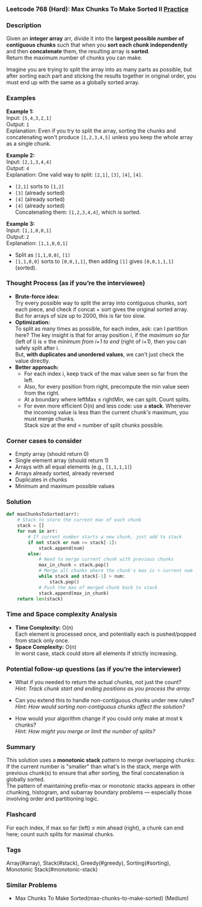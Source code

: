 ### Leetcode 768 (Hard): Max Chunks To Make Sorted II [Practice](https://leetcode.com/problems/max-chunks-to-make-sorted-ii)

### Description  
Given an **integer array** arr, divide it into the **largest possible number of contiguous chunks** such that when you **sort each chunk independently** and then **concatenate** them, the resulting array is **sorted**.  
Return the maximum number of chunks you can make.

Imagine you are trying to split the array into as many parts as possible, but after sorting each part and sticking the results together in original order, you must end up with the same as a globally sorted array.

### Examples  

**Example 1:**  
Input: `[5,4,3,2,1]`  
Output: `1`  
Explanation: Even if you try to split the array, sorting the chunks and concatenating won't produce `[1,2,3,4,5]` unless you keep the whole array as a single chunk.

**Example 2:**  
Input: `[2,1,3,4,4]`  
Output: `4`  
Explanation: One valid way to split: `[2,1]`, `[3]`, `[4]`, `[4]`.  
- `[2,1]` sorts to `[1,2]`
- `[3]` (already sorted)
- `[4]` (already sorted)
- `[4]` (already sorted)  
Concatenating them: `[1,2,3,4,4]`, which is sorted.

**Example 3:**  
Input: `[1,1,0,0,1]`  
Output: `2`  
Explanation: `[1,1,0,0,1]`  
- Split as `[1,1,0,0]`, `[1]`  
- `[1,1,0,0]` sorts to `[0,0,1,1]`, then adding `[1]` gives `[0,0,1,1,1]` (sorted).

### Thought Process (as if you’re the interviewee)  
- **Brute-force idea:**  
  Try every possible way to split the array into contiguous chunks, sort each piece, and check if concat + sort gives the original sorted array. But for arrays of size up to 2000, this is far too slow.  
- **Optimization:**  
To split as many times as possible, for each index, ask: can I partition here? The key insight is that for array position i, if the *maximum so far* (left of i) is ≤ the *minimum from i+1 to end* (right of i+1), then you can safely split after i.  
But, **with duplicates and unordered values**, we can't just check the value directly.  
- **Better approach:**  
  - For each index i, keep track of the max value seen so far from the left.
  - Also, for every position from right, precompute the min value seen from the right.
  - At a boundary where leftMax ≤ rightMin, we can split. Count splits.
  - For even more efficient O(n) and less code: use a **stack**. Whenever the incoming value is less than the current chunk's maximum, you must merge chunks.  
Stack size at the end = number of split chunks possible.

### Corner cases to consider  
- Empty array (should return 0)
- Single element array (should return 1)
- Arrays with all equal elements (e.g., `[1,1,1,1]`)
- Arrays already sorted, already reversed
- Duplicates in chunks
- Minimum and maximum possible values

### Solution

```python
def maxChunksToSorted(arr):
    # Stack to store the current max of each chunk
    stack = []
    for num in arr:
        # If current number starts a new chunk, just add to stack
        if not stack or num >= stack[-1]:
            stack.append(num)
        else:
            # Need to merge current chunk with previous chunks
            max_in_chunk = stack.pop()
            # Merge all chunks where the chunk's max is > current num
            while stack and stack[-1] > num:
                stack.pop()
            # Push the max of merged chunk back to stack
            stack.append(max_in_chunk)
    return len(stack)
```

### Time and Space complexity Analysis  

- **Time Complexity:** O(n)  
  Each element is processed once, and potentially each is pushed/popped from stack only once.
- **Space Complexity:** O(n)  
  In worst case, stack could store all elements if strictly increasing.

### Potential follow-up questions (as if you’re the interviewer)  

- What if you needed to return the actual chunks, not just the count?  
  *Hint: Track chunk start and ending positions as you process the array.*

- Can you extend this to handle non-contiguous chunks under new rules?  
  *Hint: How would sorting non-contiguous chunks affect the solution?*

- How would your algorithm change if you could only make at most k chunks?  
  *Hint: How might you merge or limit the number of splits?*

### Summary
This solution uses a **monotonic stack** pattern to merge overlapping chunks:  
If the current number is "smaller" than what's in the stack, merge with previous chunk(s) to ensure that after sorting, the final concatenation is globally sorted.  
The pattern of maintaining prefix-max or monotonic stacks appears in other chunking, histogram, and subarray boundary problems — especially those involving order and partitioning logic.


### Flashcard
For each index, if max so far (left) ≤ min ahead (right), a chunk can end here; count such splits for maximal chunks.

### Tags
Array(#array), Stack(#stack), Greedy(#greedy), Sorting(#sorting), Monotonic Stack(#monotonic-stack)

### Similar Problems
- Max Chunks To Make Sorted(max-chunks-to-make-sorted) (Medium)